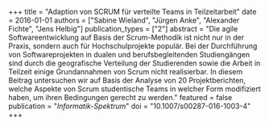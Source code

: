 +++
title = "Adaption von SCRUM für verteilte Teams in Teilzeitarbeit"
date = 2016-01-01
authors = ["Sabine Wieland", "Jürgen Anke", "Alexander Fichte", "Jens Helbig"]
publication_types = ["2"]
abstract = "Die agile Softwareentwicklung auf Basis der Scrum-Methodik ist nicht nur in der Praxis, sondern auch für Hochschulprojekte populär. Bei der Durchführung von Softwareprojekten in dualen und berufsbegleitenden Studiengängen sind durch die geografische Verteilung der Studierenden sowie die Arbeit in Teilzeit einige Grundannahmen von Scrum nicht realisierbar. In diesem Beitrag untersuchen wir auf Basis der Analyse von 20 Projektberichten, welche Aspekte von Scrum studentische Teams in welcher Form modifiziert haben, um ihren Bedingungen gerecht zu werden."
featured = false
publication = "*Informatik-Spektrum*"
doi = "10.1007/s00287-016-1003-4"
+++

